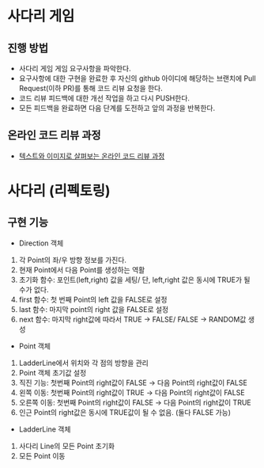 # 사다리 게임
## 진행 방법
* 사다리 게임 게임 요구사항을 파악한다.
* 요구사항에 대한 구현을 완료한 후 자신의 github 아이디에 해당하는 브랜치에 Pull Request(이하 PR)를 통해 코드 리뷰 요청을 한다.
* 코드 리뷰 피드백에 대한 개선 작업을 하고 다시 PUSH한다.
* 모든 피드백을 완료하면 다음 단계를 도전하고 앞의 과정을 반복한다.

## 온라인 코드 리뷰 과정
* [텍스트와 이미지로 살펴보는 온라인 코드 리뷰 과정](https://github.com/nextstep-step/nextstep-docs/tree/master/codereview)

# 사다리 (리펙토링)
## 구현 기능 
*  Direction 객체 
1. 각 Point의 좌/우 방향 정보를 가진다. 
2. 현재 Point에서 다음 Point를 생성하는 역활  
3. 초기화 함수: 포인트(left,right) 값을 세팅/ 단, left,right 값은 동시에 TRUE가 될 수가 없다.
4. first 함수: 첫 번째 Point의 left 값을 FALSE로 설정
5. last 함수: 마지막 point의 right 값을 FALSE로 설정
6. next 함수: 마지막 right값에 따라서 TRUE -> FALSE/ FALSE -> RANDOM값 생성

* Point 객체 
1. LadderLine에서 위치와 각 점의 방향을 관리
2. Point 객체 초기값 설정 
3. 직진 기능: 첫번째 Point의 right값이 FALSE -> 다음 Point의 right값이 FALSE
4. 왼쪽 이동: 첫번째 Point의 right값이 TRUE ->  다음 Point의 right값이 FALSE 
5. 오른쪽 이동: 첫번째 Point의 right값이 FALSE ->  다음 Point의 right값이 TRUE
6. 인근 Point의 right값은 동시에 TRUE값이 될 수 없음. (둘다 FALSE 가능)

* LadderLine 객체 
1. 사다리 Line의 모든 Point 초기화
2. 모든 Point 이동 
